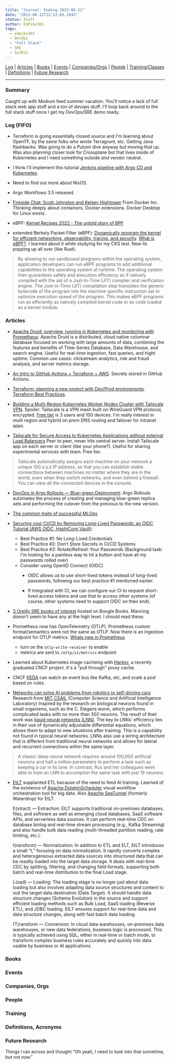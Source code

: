 ```yaml
---
title: "Journal: Ending 2023-08-12"
date: "2023-08-12T22:12:03.284Z"
status: draft
author: EdPike365
tags:
  - edpike365
  - DevOps
  - "Full Stack"
  - SRE
  - SynBio
---
```


[Log](#log-lifo) | [Articles](#articles) | [Books](#books) | [Events](#events) | [Companies/Orgs](#companies-orgs) | [People](#people) | [Training/Classes](#training) | [Definitions](#definitions-acronyms) | [Future Research](#future-research)

---

### Summary

Caught up with Medium feed summer vacation. You'll notice a lack of full stack web app stuff and a ton of devops stuff. I'll loop back around to the full stack stuff once I get my DevOps/SRE demo ready.

### Log (FIFO)

- Terraform is going essentially closed source and I'm learning about OpenTF, by the same folks who wrote Terragrunt, etc. Getting Java flashbacks. Was going to do a Pulumi dive anyway but moving that up. Was also planning closer look for Crossplane but that lives inside of Kubernetes and I need something outside *and* vendor neutral.

- I think I'll implement this tutorial [Jenkins pipeline with Argo CD and Kubernetes](https://medium.com/@maheshbiradar8887/jenkins-pipeline-with-argo-cd-and-kubernetes-84e9f943cf13).

- Need to find out more about NixOS.

- Argo Workflows 3.5 released.

- [Fireside Chat: Scott Johnston and Kelsey Hightower](https://www.youtube.com/watch?v=WUSpcgNWWqc) From Docker Inc. Thinking deeply about containers. Docker extensions. Docker Desktop for Linux exists.

- eBPF: [Kernel Recipes 2022 - The untold story of BPF](https://www.youtube.com/watch?v=DAvZH13725I)

- extended Berkely Packet Filter (eBPF): [Dynamically program the kernel for efficient networking, observability, tracing, and security](https://ebpf.io/). [What is eBPF?](https://ebpf.io/what-is-ebpf/). I learned about it while studying for my CKS test. Now its popping up all over (like Rust).

> By allowing to run sandboxed programs within the operating system, application developers can run eBPF programs to add additional capabilities to the operating system at runtime. The operating system then guarantees safety and execution efficiency as if natively compiled with the aid of a Just-In-Time (JIT) compiler and verification engine.
The Just-in-Time (JIT) compilation step translates the generic bytecode of the program into the machine specific instruction set to optimize execution speed of the program. This makes eBPF programs run as efficiently as natively compiled kernel code or as code loaded as a kernel module.

### Articles

- [Apache Druid: overview, running in Kubernetes and monitoring with Prometheus](https://itnext.io/apache-druid-overview-running-in-kubernetes-and-monitoring-with-prometheus-4c8d29f6c8b9): Apache Druid is a distributed, cloud native columnar database focused on working with large amounts of data, combining the features and benefits  of Time-Series Database, Data Warehouse, and search engine. Useful for real-time ingestion, fast queries, and hight uptime. Common use cases: clickstream analytics, risk and fraud analysis, and server metrics storage.

- [An Intro to GitHub Actions + Terraform + AWS](https://medium.com/swlh/lets-do-devops-github-actions-terraform-aws-77ef6078e4f2). Secrets stored in GitHub Actions.

- [Terraform: planning a new project with Dev/Prod environments](https://itnext.io/terraform-planning-a-new-project-with-dev-prod-environments-2724ebd08ba9). [Terraform Best Practices](https://www.terraform-best-practices.com/).

- [Building a Multi-Region Kubernetes Worker Nodes Cluster with Tailscale VPN](https://faun.pub/building-a-multi-region-kubernetes-worker-nodes-cluster-with-tailscale-vpn-646f6767bda6). Spoiler: Tailscale is a VPN mesh built on WireGuard VPN protocol, encrypted. [Free tier](https://tailscale.com/pricing/) is 3 users and 100 devices. I'm really interest in multi region and hybrid on prem DNS routing and failover for intranet apps.

- [Tailscale for Secure Access to Kubernetes Applications without external Load Balancers](https://chimbu.medium.com/access-kubernetes-applications-securely-without-load-balancers-via-tailscale-792584d5a59c)
Peer to peer, never hits central server. Install Tailscale app on each server or client (like your phone?). Useful for sharing experimental services with team. Free tier.

> Tailscale automatically assigns each machine on your network a unique 100.x.y.z IP address, so that you can establish stable connections between machines no matter where they are in the world, even when they switch networks, and even behind a firewall. You can view all the connected devices in the console.

- [DevOps in Argo Rollouts — Blue-green Deployment](https://blog.devgenius.io/devops-in-argo-rollouts-blue-green-deployment-f24084534213):  Argo Rollouts automates the process of creating and managing blue-green replica sets and performing the cutover from the previous to the new version.

- [The common traits of successful MLOps](https://bdtechtalks.com/2022/12/12/successful-mlops/)

- [Securing your CI/CD by Removing Long-Lived Passwords: an OIDC Tutorial (AWS OIDC, HashiCorp Vault)](https://medium.com/4th-coffee/securing-your-ci-cd-by-removing-long-lived-passwords-an-oidc-tutorial-e4f53f271c1d): 
  - Best Practice #1: No Long-Lived Credentials
  - Best Practice #2: Don’t Store Secrets in CI/CD Systems
  - Best Practice #3: Rotate/Refresh Your Passwords (Background task: I'm looking for a painless way to hit a button and have all my passwords rolled over)
  - Consider using OpenID Connect (OIDC)
    - OIDC allows us to use short-lived tokens instead of long-lived passwords, following our best practice #1 mentioned earlier.

    - If integrated with CI, we can configure our CI to request short-lived access tokens and use that to access other systems (of course, other systems need to support OIDC on their end).

- [3 Oreilly SRE books of interest](https://sre.google/books/) hosted on Boogle Books. Manning doesn't seem to have any at the high level. I should read these.

- Prometheus now has OpenTelemetry (OTLP). Prometheus custom format/semantics were not the same as OTLP. Now there is an ingestion endpoint for OTLP metrics. [Whats new in Prometheus](https://www.youtube.com/watch?v=Vui4EgveUxg)
  - turn on the `otlp-write-receiver` to enable
  - metrics are sent to `/otlp/v1/metrics` endpoint

- Learned about Kubernetes image cacheing with [Harbor](https://goharbor.io/docs/2.1.0/administration/configure-proxy-cache/), a recently graduated CNCF project. It's a "pull through" proxy cache.

- CNCF [KEDA](https://www.cncf.io/projects/keda/) can watch an event bus like Kafka, etc, and scale a pod based on rules.

- [Networks can solve AI problems from robotics to self-driving cars](https://venturebeat.com/ai/how-mits-liquid-neural-networks-can-solve-ai-problems-from-robotics-to-self-driving-cars/) Research from [MIT CSAIL](https://www.csail.mit.edu/) (Computer Science and Artificial Intelligence Laboratory)  Inspired by the research on biological neurons found in small organisms, such as the C. Elegans worm, which performs complicated tasks with no more than 302 neurons. The result of their work was [liquid neural networks (LNN)](https://www.science.org/doi/10.1126/scirobotics.adc8892). The key to LNNs’ efficiency lies in their use of dynamically adjustable differential equations, which allows them to adapt to new situations after training. This is a capability not found in typical neural networks. LNNs also use a wiring architecture that is different from traditional neural networks and allows for lateral and recurrent connections within the same layer.

> A classic deep neural network requires around 100,000 artificial neurons and half a million parameters to perform a task such as keeping a car in its lane. In contrast, Rus and her colleagues were able to train an LNN to accomplish the same task with just 19 neurons.

- [EtLT](https://blog.devgenius.io/elt-is-dead-and-etlt-will-be-the-end-of-modern-data-processing-architecture-154b87c1cce0) supplanted ETL because of the need to feed AI training. Learned of the existence of [Apache DolphinScheduler](https://dolphinscheduler.apache.org/en-us) visual workflow orchestration tool for big data. Also [Apache SeaTunnel](https://seatunnel.apache.org/) (formerly Waterdrop) for EtLT.

  E(xtract) — Extraction: EtLT supports traditional on-premises databases, files, and software as well as emerging cloud databases, SaaS software APIs, and serverless data sources. It can perform real-time CDC on database binlog and real-time stream processing (e.g., Kafka Streaming) and also handle bulk data reading (multi-threaded partition reading, rate limiting, etc.).

  t(ransform) — Normalization: In addition to ETL and ELT, EtLT introduces a small “t,” focusing on data normalization. It rapidly converts complex and heterogeneous extracted data sources into structured data that can be readily loaded into the target data storage. It deals with real-time CDC by splitting, filtering, and changing field formats, supporting both batch and real-time distribution to the final Load stage.
  
  L(oad) — Loading: The loading stage is no longer just about data loading but also involves adapting data source structures and content to suit the target data destination (Data Target). It should handle data structure changes (Schema Evolution) in the source and support efficient loading methods such as Bulk Load, SaaS loading (Reverse ETL), and JDBC loading. EtLT ensures support for real-time data and data structure changes, along with fast batch data loading.
  
  (T)ransform — Conversion: In cloud data warehouses, on-premises data warehouses, or new data federations, business logic is processed. This is typically achieved using SQL, either in real-time or batch mode, to transform complex business rules accurately and quickly into data usable by business or AI applications.

### Books

### Events

### Companies, Orgs

### People

### Training

### Definitions, Acronyms

### Future Research

Things I ran across and thought "Oh yeah, I need to look into that sometime, but not now."
